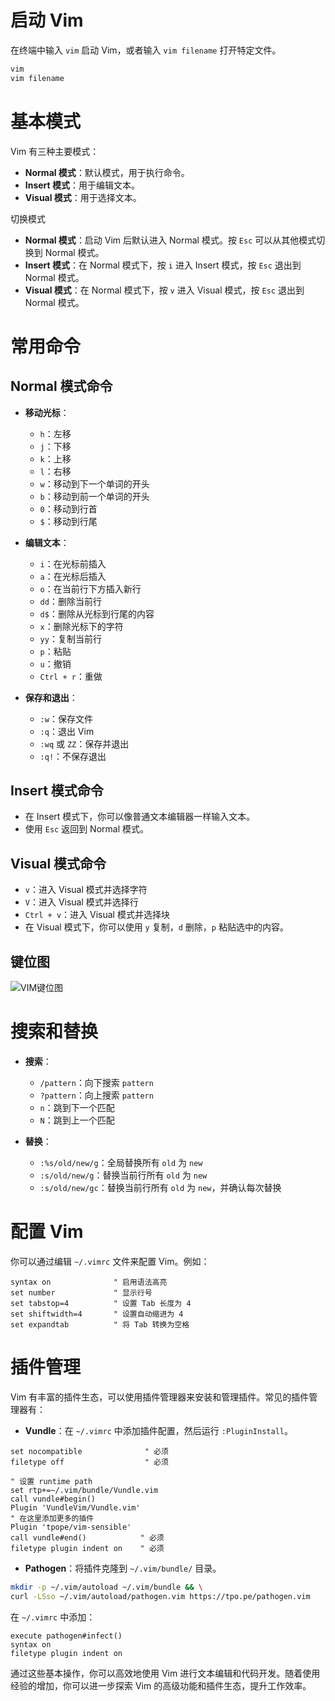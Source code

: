 # 启动 Vim

在终端中输入 `vim` 启动 Vim，或者输入 `vim filename` 打开特定文件。

```sh
vim
vim filename
```

#  基本模式

Vim 有三种主要模式：

- **Normal 模式**：默认模式，用于执行命令。
- **Insert 模式**：用于编辑文本。
- **Visual 模式**：用于选择文本。

切换模式

- **Normal 模式**：启动 Vim 后默认进入 Normal 模式。按 `Esc` 可以从其他模式切换到 Normal 模式。
- **Insert 模式**：在 Normal 模式下，按 `i` 进入 Insert 模式，按 `Esc` 退出到 Normal 模式。
- **Visual 模式**：在 Normal 模式下，按 `v` 进入 Visual 模式，按 `Esc` 退出到 Normal 模式。

# 常用命令

## Normal 模式命令

- **移动光标**：
  - `h`：左移
  - `j`：下移
  - `k`：上移
  - `l`：右移
  - `w`：移动到下一个单词的开头
  - `b`：移动到前一个单词的开头
  - `0`：移动到行首
  - `$`：移动到行尾

- **编辑文本**：
  - `i`：在光标前插入
  - `a`：在光标后插入
  - `o`：在当前行下方插入新行
  - `dd`：删除当前行
  - `d$`：删除从光标到行尾的内容
  - `x`：删除光标下的字符
  - `yy`：复制当前行
  - `p`：粘贴
  - `u`：撤销
  - `Ctrl + r`：重做

- **保存和退出**：
  - `:w`：保存文件
  - `:q`：退出 Vim
  - `:wq` 或 `ZZ`：保存并退出
  - `:q!`：不保存退出

## Insert 模式命令

- 在 Insert 模式下，你可以像普通文本编辑器一样输入文本。
- 使用 `Esc` 返回到 Normal 模式。

## Visual 模式命令

- `v`：进入 Visual 模式并选择字符
- `V`：进入 Visual 模式并选择行
- `Ctrl + v`：进入 Visual 模式并选择块
- 在 Visual 模式下，你可以使用 `y` 复制，`d` 删除，`p` 粘贴选中的内容。

## 键位图

![VIM键位图](https://i-blog.csdnimg.cn/blog_migrate/9d1351469929da16936b11c946ecd2c4.jpeg)

# 搜索和替换

- **搜索**：
  - `/pattern`：向下搜索 `pattern`
  - `?pattern`：向上搜索 `pattern`
  - `n`：跳到下一个匹配
  - `N`：跳到上一个匹配

- **替换**：
  - `:%s/old/new/g`：全局替换所有 `old` 为 `new`
  - `:s/old/new/g`：替换当前行所有 `old` 为 `new`
  - `:s/old/new/gc`：替换当前行所有 `old` 为 `new`，并确认每次替换

# 配置 Vim

你可以通过编辑 `~/.vimrc` 文件来配置 Vim。例如：

```vim
syntax on              " 启用语法高亮
set number             " 显示行号
set tabstop=4          " 设置 Tab 长度为 4
set shiftwidth=4       " 设置自动缩进为 4
set expandtab          " 将 Tab 转换为空格
```

# 插件管理

Vim 有丰富的插件生态，可以使用插件管理器来安装和管理插件。常见的插件管理器有：

- **Vundle**：在 `~/.vimrc` 中添加插件配置，然后运行 `:PluginInstall`。

```vim
set nocompatible              " 必须
filetype off                  " 必须

" 设置 runtime path
set rtp+=~/.vim/bundle/Vundle.vim
call vundle#begin()
Plugin 'VundleVim/Vundle.vim'
" 在这里添加更多的插件
Plugin 'tpope/vim-sensible'
call vundle#end()            " 必须
filetype plugin indent on    " 必须
```

- **Pathogen**：将插件克隆到 `~/.vim/bundle/` 目录。

```sh
mkdir -p ~/.vim/autoload ~/.vim/bundle && \
curl -LSso ~/.vim/autoload/pathogen.vim https://tpo.pe/pathogen.vim
```

在 `~/.vimrc` 中添加：

```vim
execute pathogen#infect()
syntax on
filetype plugin indent on
```

通过这些基本操作，你可以高效地使用 Vim 进行文本编辑和代码开发。随着使用经验的增加，你可以进一步探索 Vim 的高级功能和插件生态，提升工作效率。